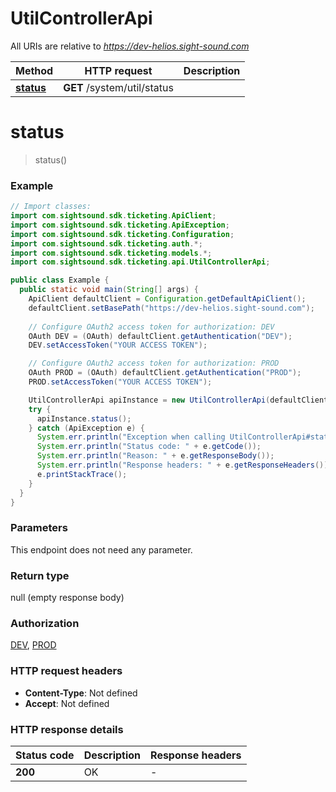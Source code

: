 # UtilControllerApi

All URIs are relative to *https://dev-helios.sight-sound.com*

| Method | HTTP request | Description |
|------------- | ------------- | -------------|
| [**status**](UtilControllerApi.md#status) | **GET** /system/util/status |  |


<a name="status"></a>
# **status**
> status()



### Example
```java
// Import classes:
import com.sightsound.sdk.ticketing.ApiClient;
import com.sightsound.sdk.ticketing.ApiException;
import com.sightsound.sdk.ticketing.Configuration;
import com.sightsound.sdk.ticketing.auth.*;
import com.sightsound.sdk.ticketing.models.*;
import com.sightsound.sdk.ticketing.api.UtilControllerApi;

public class Example {
  public static void main(String[] args) {
    ApiClient defaultClient = Configuration.getDefaultApiClient();
    defaultClient.setBasePath("https://dev-helios.sight-sound.com");
    
    // Configure OAuth2 access token for authorization: DEV
    OAuth DEV = (OAuth) defaultClient.getAuthentication("DEV");
    DEV.setAccessToken("YOUR ACCESS TOKEN");

    // Configure OAuth2 access token for authorization: PROD
    OAuth PROD = (OAuth) defaultClient.getAuthentication("PROD");
    PROD.setAccessToken("YOUR ACCESS TOKEN");

    UtilControllerApi apiInstance = new UtilControllerApi(defaultClient);
    try {
      apiInstance.status();
    } catch (ApiException e) {
      System.err.println("Exception when calling UtilControllerApi#status");
      System.err.println("Status code: " + e.getCode());
      System.err.println("Reason: " + e.getResponseBody());
      System.err.println("Response headers: " + e.getResponseHeaders());
      e.printStackTrace();
    }
  }
}
```

### Parameters
This endpoint does not need any parameter.

### Return type

null (empty response body)

### Authorization

[DEV](../README.md#DEV), [PROD](../README.md#PROD)

### HTTP request headers

 - **Content-Type**: Not defined
 - **Accept**: Not defined

### HTTP response details
| Status code | Description | Response headers |
|-------------|-------------|------------------|
| **200** | OK |  -  |

